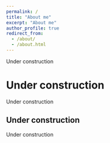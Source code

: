 ```yaml
---
permalink: /
title: "About me"
excerpt: "About me"
author_profile: true
redirect_from: 
  - /about/
  - /about.html
---
```


Under construction

Under construction
======

Under construction

Under construction
------

Under construction